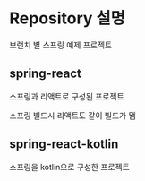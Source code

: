 # Repository 설명

브랜치 별 스프링 예제 프로젝트

## spring-react
스프링과 리액트로 구성된 프로젝트

스프링 빌드시 리액트도 같이 빌드가 됌

## spring-react-kotlin
스프링을 kotlin으로 구성한 프로젝트
